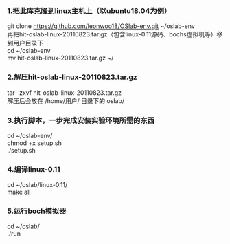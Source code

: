 ### 1.把此库克隆到linux主机上（以ubuntu18.04为例）
git clone https://github.com/leonwoo18/OSlab-env.git ~/oslab-env  </br>
再把hit-oslab-linux-20110823.tar.gz（包含linux-0.11源码、bochs虚拟机等）移到用户目录下  </br>
cd ~/oslab-env  </br>
mv hit-oslab-linux-20110823.tar.gz ~/   </br>


### 2.解压hit-oslab-linux-20110823.tar.gz
tar -zxvf hit-oslab-linux-20110823.tar.gz  </br>
解压后会放在 /home/用户/ 目录下的 oslab/   </br>

### 3.执行脚本，一步完成安装实验环境所需的东西
cd ~/oslab-env/   </br>
chmod +x setup.sh   </br>
./setup.sh    </br>

### 4.编译linux-0.11
cd ~/oslab/linux-0.11/  </br>
make all                 </br>

### 5.运行boch模拟器
cd ~/oslab/        </br>
./run               </br>
